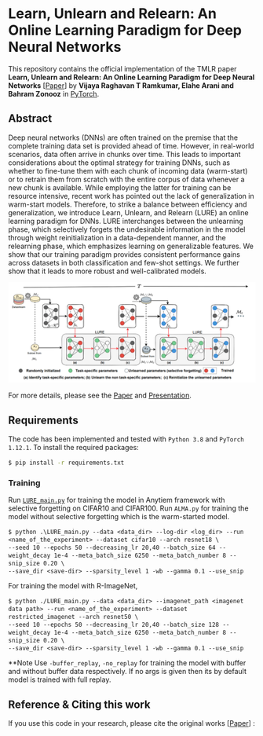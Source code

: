 # Learn, Unlearn and Relearn: An Online Learning Paradigm for Deep Neural Networks

This repository contains the official implementation of the TMLR paper **Learn, Unlearn and Relearn: An Online Learning Paradigm for Deep Neural Networks** [[Paper](https://openreview.net/forum?id=WN1O2MJDST)] by **Vijaya Raghavan T Ramkumar, Elahe Arani and Bahram Zonooz** in [PyTorch](https://pytorch.org/). 

## Abstract
Deep neural networks (DNNs) are often trained on the premise that the complete training
data set is provided ahead of time. However, in real-world scenarios, data often arrive
in chunks over time. This leads to important considerations about the optimal strategy
for training DNNs, such as whether to fine-tune them with each chunk of incoming data
(warm-start) or to retrain them from scratch with the entire corpus of data whenever a new
chunk is available. While employing the latter for training can be resource intensive, recent
work has pointed out the lack of generalization in warm-start models. Therefore, to strike
a balance between efficiency and generalization, we introduce Learn, Unlearn, and Relearn
(LURE) an online learning paradigm for DNNs. LURE interchanges between the unlearning
phase, which selectively forgets the undesirable information in the model through weight
reinitialization in a data-dependent manner, and the relearning phase, which emphasizes
learning on generalizable features. We show that our training paradigm provides consistent
performance gains across datasets in both classification and few-shot settings. We further
show that it leads to more robust and well-calibrated models.

![alt text](https://github.com/NeurAI-Lab/LURE/blob/main/method_LURE.png) 

For more details, please see the [Paper](https://openreview.net/forum?id=WN1O2MJDST) and [Presentation](https://www.youtube.com/@neurai4080).

## Requirements

The code has been implemented and tested with `Python 3.8` and `PyTorch 1.12.1`.  To install the required packages: 
```bash
$ pip install -r requirements.txt
```


### Training 

Run [`LURE_main.py`](./LURE_main.py) for training the model in Anytiem framework with selective forgetting on CIFAR10 and CIFAR100. Run `ALMA.py` for training the model without selective forgetting which is the warm-started model. 

```
$ python .\LURE_main.py --data <data_dir> --log-dir <log_dir> --run <name_of_the_experiment> --dataset cifar10 --arch resnet18 \
--seed 10 --epochs 50 --decreasing_lr 20,40 --batch_size 64 --weight_decay 1e-4 --meta_batch_size 6250 --meta_batch_number 8 --snip_size 0.20 \
--save_dir <save-dir> --sparsity_level 1 -wb --gamma 0.1 --use_snip
```
For training the model with R-ImageNet, 

```
$ python ./LURE_main.py --data <data_dir> --imagenet_path <imagenet data path> --run <name_of_the_experiment> --dataset restricted_imagenet --arch resnet50 \
--seed 10 --epochs 50 --decreasing_lr 20,40 --batch_size 128 --weight_decay 1e-4 --meta_batch_size 6250 --meta_batch_number 8 --snip_size 0.20 \
--save_dir <save-dir> --sparsity_level 1 -wb --gamma 0.1 --use_snip

```
**Note Use `-buffer_replay`, `-no_replay` for training the model with buffer and without buffer data respectively. If no args is given then its by default model is trained with full replay.




## Reference & Citing this work

If you use this code in your research, please cite the original works [[Paper](https://openreview.net/forum?id=WN1O2MJDST)] :

```


```

